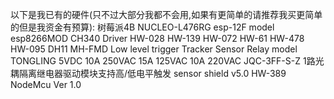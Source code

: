以下是我已有的硬件(只不过大部分我都不会用,如果有更简单的请推荐我买更简单的但是我资金有预算):
树莓派4B
NUCLEO-L476RG
esp-12F model esp8266MOD CH340 Driver
HW-028
HW-139
HW-072
HW-61
HW-478
HW-095
DH11
MH-FMD Low level trigger
Tracker Sensor
Relay model TONGLING 5VDC 10A 250VAC 15A 125VAC 10A 220VAC JQC-3FF-S-Z 1路光耦隔离继电器驱动模块支持高/低电平触发
sensor shield v5.0
HW-389 NodeMcu Ver 1.0
